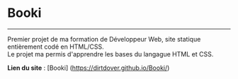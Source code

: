 # Booki

---

Premier projet de ma formation de Développeur Web, site statique entièrement codé en HTML/CSS.  
Le projet ma permis d'apprendre les bases du langague HTML et CSS.

**Lien du site** : [Booki] (https://dirtdover.github.io/Booki/)

